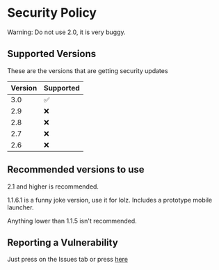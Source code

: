 # Security Policy
Warning: Do not use 2.0, it is very buggy.
## Supported Versions

These are the versions that are getting security updates

| Version | Supported          |
| ------- | ------------------ |
|   3.0   | :white_check_mark: |
|   2.9   | :x:                |
|   2.8   | :x:                |
|   2.7   | :x:                |
|   2.6   | :x:                |

## Recommended versions to use
2.1 and higher is recommended.

1.1.6.1 is a funny joke version, use it for lolz. Includes a prototype mobile launcher.

Anything lower than 1.1.5 isn't recommended.
## Reporting a Vulnerability

Just press on the Issues tab or press [here](https://github.com/iCloExecutable/icloos-master/issues)
